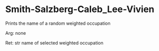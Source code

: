 # Smith-Salzberg-Caleb_Lee-Vivien

 Prints the name of a random weighted occupation
 
 Arg:
 none
 
 Ret:
 str name of selected weighted occupation
